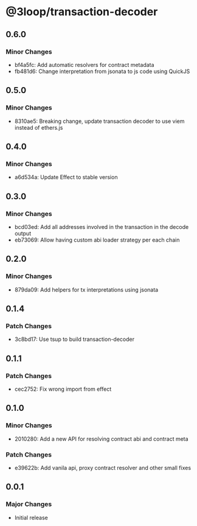 # @3loop/transaction-decoder

## 0.6.0

### Minor Changes

-   bf4a5fc: Add automatic resolvers for contract metadata
-   fb481d6: Change interpretation from jsonata to js code using QuickJS

## 0.5.0

### Minor Changes

-   8310ae5: Breaking change, update transaction decoder to use viem instead of ethers.js

## 0.4.0

### Minor Changes

-   a6d534a: Update Effect to stable version

## 0.3.0

### Minor Changes

-   bcd03ed: Add all addresses involved in the transaction in the decode output
-   eb73069: Allow having custom abi loader strategy per each chain

## 0.2.0

### Minor Changes

-   879da09: Add helpers for tx interpretations using jsonata

## 0.1.4

### Patch Changes

-   3c8bd17: Use tsup to build transaction-decoder

## 0.1.1

### Patch Changes

-   cec2752: Fix wrong import from effect

## 0.1.0

### Minor Changes

-   2010280: Add a new API for resolving contract abi and contract meta

### Patch Changes

-   e39622b: Add vanila api, proxy contract resolver and other small fixes

## 0.0.1

### Major Changes

-   Initial release
